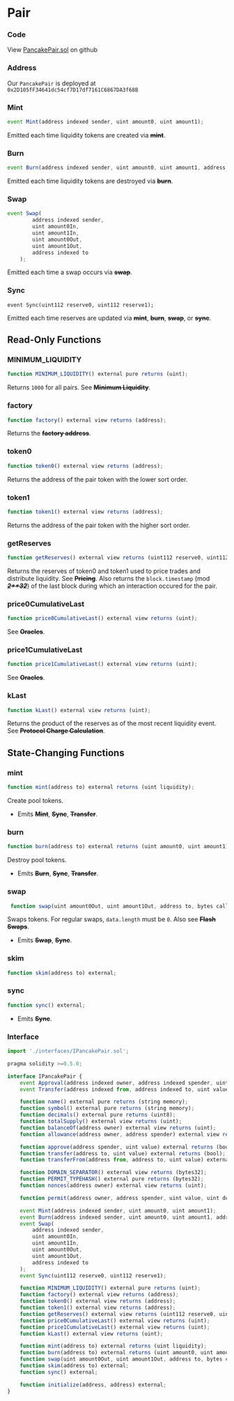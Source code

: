 # Pair

### Code

View [PancakePair.sol](https://github.com/BBT-DeFi/BBT-Swap/blob/main/core/contracts/PancakePair.sol) on github

### Address

Our `PancakePair` is deployed at `0x2D105fF34641dc54cf7D17df7161C6867DA3f68B`

### Mint

```javascript
event Mint(address indexed sender, uint amount0, uint amount1);
```

 Emitted each time liquidity tokens are created via ~~**mint**~~.

### Burn

```javascript
event Burn(address indexed sender, uint amount0, uint amount1, address indexed to);
```

 Emitted each time liquidity tokens are destroyed via ~~**burn**~~.

### Swap

```javascript
event Swap(
        address indexed sender,
        uint amount0In,
        uint amount1In,
        uint amount0Out,
        uint amount1Out,
        address indexed to
    );
```

 Emitted each time a swap occurs via ~~**swap**~~.

### Sync

```text
event Sync(uint112 reserve0, uint112 reserve1);
```

 Emitted each time reserves are updated via ~~**mint**~~, ~~**burn**~~, ~~**swap**~~, or ~~**sync**~~.

## Read-Only Functions

### MINIMUM\_LIQUIDITY

```javascript
function MINIMUM_LIQUIDITY() external pure returns (uint);
```

 Returns `1000` for all pairs. See ~~**Minimum Liquidity**~~.

### factory

```javascript
function factory() external view returns (address);
```

 Returns the ~~**factory address**~~.

### token0

```javascript
function token0() external view returns (address);
```

Returns the address of the pair token with the lower sort order.

### token1

```javascript
function token1() external view returns (address);
```

Returns the address of the pair token with the higher sort order.

### getReserves

```javascript
function getReserves() external view returns (uint112 reserve0, uint112 reserve1, uint32 blockTimestampLast);
```

 Returns the reserves of token0 and token1 used to price trades and distribute liquidity. See ~~**Pricing**~~. Also returns the `block.timestamp` \(mod ~~_**2\*\*32**_~~\) of the last block during which an interaction occured for the pair.

### price0CumulativeLast

```javascript
function price0CumulativeLast() external view returns (uint);
```

 See ~~**Oracles**~~.

### price1CumulativeLast

```javascript
function price1CumulativeLast() external view returns (uint);
```

 See ~~**Oracles**~~.

### kLast

```javascript
function kLast() external view returns (uint);
```

 Returns the product of the reserves as of the most recent liquidity event. See ~~**Protocol Charge Calculation**~~.

## State-Changing Functions

### mint

```javascript
function mint(address to) external returns (uint liquidity);
```

Create pool tokens.

* Emits ~~**Mint**~~, ~~**Sync**~~, ~~**Transfer**~~.

### burn

```javascript
function burn(address to) external returns (uint amount0, uint amount1);
```

Destroy pool tokens.

* Emits ~~**Burn**~~, ~~**Sync**~~, ~~**Transfer**~~.

### swap

```javascript
 function swap(uint amount0Out, uint amount1Out, address to, bytes calldata data) external;
```

 Swaps tokens. For regular swaps, `data.length` must be `0`. Also see ~~**Flash Swaps**~~.

* Emits ~~**Swap**~~, ~~**Sync**~~.

### skim

```javascript
function skim(address to) external;
```

### sync

```javascript
function sync() external;
```

* Emits ~~**Sync**~~.

### Interface

```javascript
import './interfaces/IPancakePair.sol';
```

```javascript
pragma solidity >=0.5.0;

interface IPancakePair {
    event Approval(address indexed owner, address indexed spender, uint value);
    event Transfer(address indexed from, address indexed to, uint value);

    function name() external pure returns (string memory);
    function symbol() external pure returns (string memory);
    function decimals() external pure returns (uint8);
    function totalSupply() external view returns (uint);
    function balanceOf(address owner) external view returns (uint);
    function allowance(address owner, address spender) external view returns (uint);

    function approve(address spender, uint value) external returns (bool);
    function transfer(address to, uint value) external returns (bool);
    function transferFrom(address from, address to, uint value) external returns (bool);

    function DOMAIN_SEPARATOR() external view returns (bytes32);
    function PERMIT_TYPEHASH() external pure returns (bytes32);
    function nonces(address owner) external view returns (uint);

    function permit(address owner, address spender, uint value, uint deadline, uint8 v, bytes32 r, bytes32 s) external;

    event Mint(address indexed sender, uint amount0, uint amount1);
    event Burn(address indexed sender, uint amount0, uint amount1, address indexed to);
    event Swap(
        address indexed sender,
        uint amount0In,
        uint amount1In,
        uint amount0Out,
        uint amount1Out,
        address indexed to
    );
    event Sync(uint112 reserve0, uint112 reserve1);

    function MINIMUM_LIQUIDITY() external pure returns (uint);
    function factory() external view returns (address);
    function token0() external view returns (address);
    function token1() external view returns (address);
    function getReserves() external view returns (uint112 reserve0, uint112 reserve1, uint32 blockTimestampLast);
    function price0CumulativeLast() external view returns (uint);
    function price1CumulativeLast() external view returns (uint);
    function kLast() external view returns (uint);

    function mint(address to) external returns (uint liquidity);
    function burn(address to) external returns (uint amount0, uint amount1);
    function swap(uint amount0Out, uint amount1Out, address to, bytes calldata data) external;
    function skim(address to) external;
    function sync() external;

    function initialize(address, address) external;
}
```

